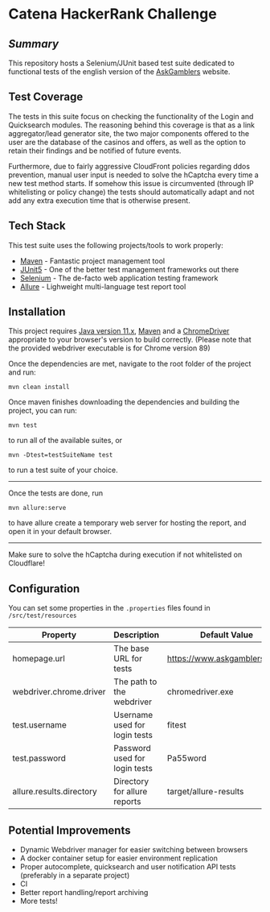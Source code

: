 # Catena HackerRank Challenge
## _Summary_
This repository hosts a Selenium/JUnit based test suite dedicated to functional tests of the english version of the [AskGamblers](https://www.askgamblers.com) website.

## Test Coverage
The tests in this suite focus on checking the functionality of the Login and Quicksearch modules.
The reasoning behind this coverage is that as a link aggregator/lead generator site, the two major components offered to the user are the database of the casinos and offers, as well as the option to retain their findings and be notified of future events.

Furthermore, due to fairly aggressive CloudFront policies regarding ddos prevention, manual user input is needed to solve the hCaptcha every time a new test method starts. If somehow this issue is circumvented (through IP whitelisting or policy change) the tests should automatically adapt and not add any extra execution time that is otherwise present.

## Tech Stack
This test suite uses the following projects/tools to work properly:
- [Maven](https://maven.apache.org) - Fantastic project management tool
- [JUnit5](https://junit.org/junit5/) - One of the better test management frameworks out there
- [Selenium](https://www.selenium.dev) - The de-facto web application testing framework
- [Allure](https://docs.qameta.io/allure/) - Lighweight multi-language test report tool

## Installation
This project requires [Java version 11.x](https://adoptopenjdk.net/), [Maven](https://maven.apache.org) 
and a [ChromeDriver](http://chromedriver.chromium.org/downloads) appropriate to your browser's version to build correctly.
(Please note that the provided webdriver executable is for Chrome version 89)

Once the dependencies are met, navigate to the root folder of the project and run:
```
mvn clean install
```
Once maven finishes downloading the dependencies and building the project, you can run:
```
mvn test
```
to run all of the available suites, or
```
mvn -Dtest=testSuiteName test
```
to run a test suite of your choice.

----
Once the tests are done, run
```
mvn allure:serve
```
to have allure create a temporary web server for hosting the report, and open it in your default browser.

----
Make sure to solve the hCaptcha during execution if not whitelisted on Cloudflare!

## Configuration
You can set some properties in the `.properties` files found in `/src/test/resources`

| Property     | Description | Default Value |
| ------------ | ----------- | ------------- |
| homepage.url | The base URL for tests | https://www.askgamblers.com/ |
| webdriver.chrome.driver | The path to the webdriver | chromedriver.exe |
| test.username | Username used for login tests | fitest |
| test.password | Password used for login tests | Pa55word |
| allure.results.directory | Directory for allure reports | target/allure-results |

## Potential Improvements
- Dynamic Webdriver manager for easier switching between browsers
- A docker container setup for easier environment replication
- Proper autocomplete, quicksearch and user notification API tests (preferably in a separate project)
- CI
- Better report handling/report archiving
- More tests!
